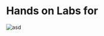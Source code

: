 # Hands on Labs for
![asd](https://www.codehub.gr/wp-content/uploads/2018/01/cropped-CodeHub-logo_320x132.png)
